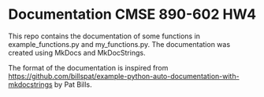 # Documentation CMSE 890-602 HW4

This repo contains the documentation of some functions in example_functions.py and my_functions.py. The documentation was created using MkDocs and MkDocStrings.

The format of the documentation is inspired from https://github.com/billspat/example-python-auto-documentation-with-mkdocstrings by Pat Bills.